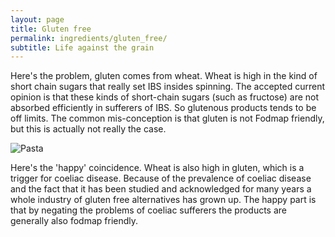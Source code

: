 ```yaml
---
layout: page
title: Gluten free
permalink: ingredients/gluten_free/
subtitle: Life against the grain
---
```



Here's the problem, gluten comes from wheat. Wheat is high in the kind of short chain sugars that really set IBS insides spinning. The accepted current opinion is that these kinds of short-chain sugars (such as fructose) are not absorbed efficiently in sufferers of IBS.  So glutenous products tends to be off limits. The common mis-conception is that gluten is not Fodmap friendly, but this is actually not really the case. 

![Pasta]({{https://fodblog.github.io/}}/assets/pictures/pasta.gif)

Here's the 'happy' coincidence. Wheat is also high in gluten, which is a trigger for coeliac disease. Because of the prevalence of coeliac disease and the fact that it has been studied and acknowledged for many years a whole industry of gluten free alternatives has grown up. The happy part is that by negating the problems of coeliac sufferers the products are generally also fodmap friendly.





